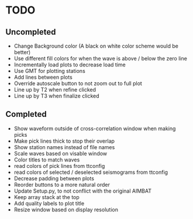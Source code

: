 TODO
====

Uncompleted
-----------
- Change Background color (A black on white color scheme would be better)
- Use different fill colors for when the wave is above / below the zero line
- Incrementally load plots to decrease load time
- Use GMT for plotting stations
- Add lines between plots
- Override autoscale button to not zoom out to full plot
- Line up by T2 when refine clicked
- Line up by T3 when finalize clicked

Completed
---------
- Show waveform outside of cross-correlation window when making picks
- Make pick lines thick to stop their overlap
- Show station names instead of file names
- Scale waves based on visable window
- Color titles to match waves
- read colors of pick lines from ttconfig
- read colors of selected / deselected seismograms from ttconfig
- Decrease padding between plots
- Reorder buttons to a more natural order
- Update Setup.py, to not conflict with the original AIMBAT
- Keep array stack at the top
- Add quality labels to plot title
- Resize window based on display resolution
